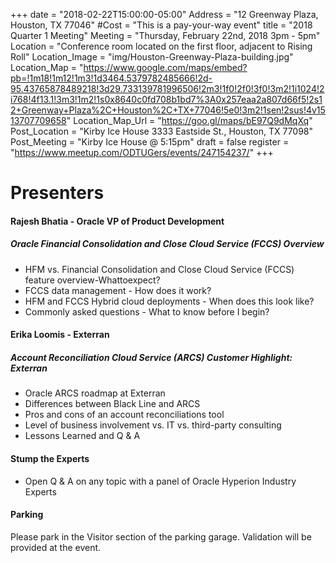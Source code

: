 +++
date = "2018-02-22T15:00:00-05:00"
Address = "12 Greenway Plaza, Houston, TX 77046"
#Cost = "This is a pay-your-way event"
title = "2018 Quarter 1 Meeting"
Meeting = "Thursday, February 22nd, 2018 3pm - 5pm"
Location = "Conference room located on the first floor, adjacent to Rising Roll"
Location_Image = "img/Houston-Greenway-Plaza-building.jpg"
Location_Map = "https://www.google.com/maps/embed?pb=!1m18!1m12!1m3!1d3464.5379782485666!2d-95.43765878489218!3d29.733139781996506!2m3!1f0!2f0!3f0!3m2!1i1024!2i768!4f13.1!3m3!1m2!1s0x8640c0fd708b1bd7%3A0x257eaa2a807d66f5!2s12+Greenway+Plaza%2C+Houston%2C+TX+77046!5e0!3m2!1sen!2sus!4v1513707709658"
Location_Map_Url = "https://goo.gl/maps/bE97Q9dMqXq"
Post_Location = "Kirby Ice House 3333 Eastside St., Houston, TX 77098"
Post_Meeting = "Kirby Ice House @ 5:15pm"
draft = false
register = "https://www.meetup.com/ODTUGers/events/247154237/"
+++

# Presenters
#### Rajesh Bhatia - Oracle VP of Product Development
##### Oracle Financial Consolidation and Close Cloud Service (FCCS) Overview
- HFM vs. Financial Consolidation and Close Cloud Service (FCCS) feature overview-Whattoexpect?
- FCCS data management - How does it work? 
- HFM and FCCS Hybrid cloud deployments - When does this look like?
- Commonly asked questions - What to know before I begin?

#### Erika Loomis - Exterran
##### Account Reconciliation Cloud Service (ARCS) Customer Highlight: Exterran
- Oracle ARCS roadmap at Exterran
- Differences between Black Line and ARCS 
- Pros and cons of an account reconciliations tool
- Level of business involvement vs. IT vs. third-party consulting
- Lessons Learned and Q & A

#### Stump the Experts
- Open Q & A on any topic  with a panel of Oracle Hyperion Industry Experts

#### Parking
Please park in the Visitor section of the parking garage. Validation will be provided at the event.